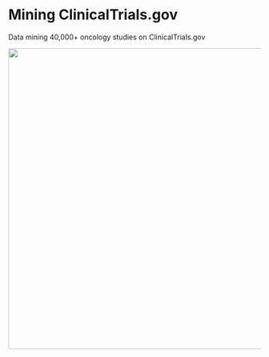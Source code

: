 # Mining ClinicalTrials.gov
Data mining 40,000+ oncology studies on ClinicalTrials.gov

<div>
    <a href="https://plot.ly/~mshea88/20/" target="_blank" title="" style="display: block; text-align: center;"><img src="https://plot.ly/~mshea88/20.png" alt="" style="max-width: 100%;width: 600px;"  width="600" onerror="this.onerror=null;this.src='https://plot.ly/404.png';" /></a>
    <script data-plotly="mshea88:20"  src="https://plot.ly/embed.js" async></script>
</div>

